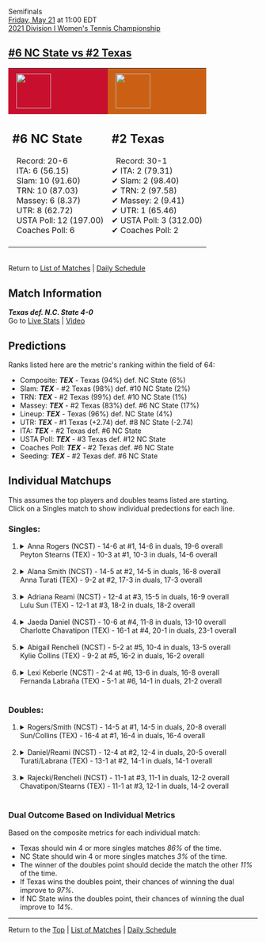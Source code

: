 Semifinals[](#top)<a name="top"></a>  
[Friday, May 21](../../schedule/05-21.md) at 11:00 EDT  
[2021 Division I Women's Tennis Championship](../index.md)  
## [#6 NC State vs #2 Texas](https://www.ncaa.com/game/5833708)  

<table><tr style="background-color: #d9d9d9 !important"><td style="background-color: #C8102E !important"><img src="https://www.ncaa.com/sites/default/files/images/logos/schools/n/north-carolina-st.70.png" width="70" height="70" style="padding: 8px;" /></td><td style="background-color: #CB6015 !important"><img src="https://www.ncaa.com/sites/default/files/images/logos/schools/t/texas.70.png" width="70" height="70" style="padding: 8px;" /></td></tr><tr>
<td>  

<h2>#6 NC State</h2>  
&nbsp; Record: 20-6<br>  
&nbsp; ITA: 6 (56.15)<br>  
&nbsp; Slam: 10 (91.60)<br>  
&nbsp; TRN: 10 (87.03)<br>  
&nbsp; Massey: 6 (8.37)<br>  
&nbsp; UTR: 8 (62.72)<br>  
&nbsp; USTA Poll: 12 (197.00)<br>  
&nbsp; Coaches Poll: 6<br>  
<br>  

</td>
<td>  

<h2>#2 Texas</h2>  
&nbsp; Record: 30-1<br>  
&#10004; ITA: 2 (79.31)<br>  
&#10004; Slam: 2 (98.40)<br>  
&#10004; TRN: 2 (97.58)<br>  
&#10004; Massey: 2 (9.41)<br>  
&#10004; UTR: 1 (65.46)<br>  
&#10004; USTA Poll: 3 (312.00)<br>  
&#10004; Coaches Poll: 2<br>  
<br>  

</td>
</tr></table>  


<br>Return to [List of Matches](../index.md) &#124; [Daily Schedule](../../schedule/05-21.md)

## Match Information  
***Texas def. N.C. State 4-0***  
Go to [Live Stats](http://scores.tennisticker.de/usa/ustanc/conf/lp.html?lid=83) | [Video](https://t1.app.link/ncaachampionships)  

## Predictions  

Ranks listed here are the metric's ranking within the field of 64:  
- Composite: ***TEX*** - Texas (94%) def. NC State (6%)  
- Slam: ***TEX*** - #2 Texas (98%) def. #10 NC State (2%)  
- TRN: ***TEX*** - #2 Texas (99%) def. #10 NC State (1%)  
- Massey: ***TEX*** - #2 Texas (83%) def. #6 NC State (17%)  
- Lineup: ***TEX*** - Texas (96%) def. NC State (4%)  
- UTR: ***TEX*** - #1 Texas (+2.74) def. #8 NC State (-2.74)  
- ITA: ***TEX*** - #2 Texas def. #6 NC State  
- USTA Poll: ***TEX*** - #3 Texas def. #12 NC State  
- Coaches Poll: ***TEX*** - #2 Texas def. #6 NC State  
- Seeding: ***TEX*** - #2 Texas def. #6 NC State  

## Individual Matchups  
This assumes the top players and doubles teams listed are starting.  
Click on a Singles match to show individual predections for each line.  

### Singles:  

<ol>
<li><details>
<summary markdown="span">Anna Rogers (NCST) - 14-6 at #1, 14-6 in duals, 19-6 overall<br>Peyton Stearns (TEX) - 10-3 at #1, 10-3 in duals, 14-6 overall</summary>
<h4>Predictions</h4><ul>
<li>Composite: <b><i>NCST</i></b> - Rogers (52%) def. Stearns (48%)</li>  
<li>Slam: <b><i>NCST</i></b> - Rogers (58%) def. Stearns (42%)</li>  
<li>TRN: <b><i>NCST</i></b> - Rogers (65%) def. Stearns (35%)</li>  
<li>Massey: <b><i>NCST</i></b> - Rogers (52%) def. Stearns (48%)</li>  
<li>UTR: <b><i>TEX</i></b> - Stearns (65%) def. Rogers (35%)</li>  
<li>ITA: <b><i>NCST</i></b> - Rogers (48.19) def. Stearns (16.38)</li>  
</ul>
</details>&nbsp;</li>
<li><details>
<summary markdown="span">Alana Smith (NCST) - 14-5 at #2, 14-5 in duals, 16-8 overall<br>Anna Turati (TEX) - 9-2 at #2, 17-3 in duals, 17-3 overall</summary>
<h4>Predictions</h4><ul>
<li>Composite: <b><i>TEX</i></b> - Turati (73%) def. Smith (27%)</li>  
<li>Slam: <b><i>TEX</i></b> - Turati (75%) def. Smith (25%)</li>  
<li>TRN: <b><i>TEX</i></b> - Turati (75%) def. Smith (25%)</li>  
<li>Massey: <b><i>TEX</i></b> - Turati (63%) def. Smith (37%)</li>  
<li>UTR: <b><i>TEX</i></b> - Turati (78%) def. Smith (22%)</li>  
<li>ITA: <b><i>NCST</i></b> - Smith (22.32) def. Turati (17.31)</li>  
</ul>
</details>&nbsp;</li>
<li><details>
<summary markdown="span">Adriana Reami (NCST) - 12-4 at #3, 15-5 in duals, 16-9 overall<br>Lulu Sun (TEX) - 12-1 at #3, 18-2 in duals, 18-2 overall</summary>
<h4>Predictions</h4><ul>
<li>Composite: <b><i>TEX</i></b> - Sun (83%) def. Reami (17%)</li>  
<li>Slam: <b><i>TEX</i></b> - Sun (81%) def. Reami (19%)</li>  
<li>TRN: <b><i>TEX</i></b> - Sun (88%) def. Reami (12%)</li>  
<li>Massey: <b><i>TEX</i></b> - Sun (71%) def. Reami (29%)</li>  
<li>UTR: <b><i>TEX</i></b> - Sun (94%) def. Reami (6%)</li>  
<li>ITA: <b><i>TEX</i></b> - Sun (9.34) def. Reami (4.00)</li>  
</ul>
</details>&nbsp;</li>
<li><details>
<summary markdown="span">Jaeda Daniel (NCST) - 10-6 at #4, 11-8 in duals, 13-10 overall<br>Charlotte Chavatipon (TEX) - 16-1 at #4, 20-1 in duals, 23-1 overall</summary>
<h4>Predictions</h4><ul>
<li>Composite: <b><i>TEX</i></b> - Chavatipon (88%) def. Daniel (12%)</li>  
<li>Slam: <b><i>TEX</i></b> - Chavatipon (91%) def. Daniel (9%)</li>  
<li>TRN: <b><i>TEX</i></b> - Chavatipon (96%) def. Daniel (4%)</li>  
<li>Massey: <b><i>TEX</i></b> - Chavatipon (82%) def. Daniel (18%)</li>  
<li>UTR: <b><i>TEX</i></b> - Chavatipon (84%) def. Daniel (16%)</li>  
<li>ITA: <b><i>TEX</i></b> - Chavatipon (7.87) def. Daniel (1.87)</li>  
</ul>
</details>&nbsp;</li>
<li><details>
<summary markdown="span">Abigail Rencheli (NCST) - 5-2 at #5, 10-4 in duals, 13-5 overall<br>Kylie Collins (TEX) - 9-2 at #5, 16-2 in duals, 16-2 overall</summary>
<h4>Predictions</h4><ul>
<li>Composite: <b><i>TEX</i></b> - Collins (83%) def. Rencheli (17%)</li>  
<li>Slam: <b><i>TEX</i></b> - Collins (85%) def. Rencheli (15%)</li>  
<li>TRN: <b><i>TEX</i></b> - Collins (86%) def. Rencheli (14%)</li>  
<li>Massey: <b><i>TEX</i></b> - Collins (75%) def. Rencheli (25%)</li>  
<li>UTR: <b><i>TEX</i></b> - Collins (87%) def. Rencheli (13%)</li>  
<li>ITA: <b><i>TEX</i></b> - Collins (8.04) def. Rencheli (7.12)</li>  
</ul>
</details>&nbsp;</li>
<li><details>
<summary markdown="span">Lexi Keberle (NCST) - 2-4 at #6, 13-6 in duals, 16-8 overall<br>Fernanda Labraña (TEX) - 5-1 at #6, 14-1 in duals, 21-2 overall</summary>
<h4>Predictions</h4><ul>
<li>Composite: <b><i>TEX</i></b> - Labraña (79%) def. Keberle (21%)</li>  
<li>Slam: <b><i>TEX</i></b> - Labraña (83%) def. Keberle (17%)</li>  
<li>TRN: <b><i>TEX</i></b> - Labraña (91%) def. Keberle (9%)</li>  
<li>Massey: <b><i>TEX</i></b> - Labraña (64%) def. Keberle (36%)</li>  
<li>UTR: <b><i>TEX</i></b> - Labraña (76%) def. Keberle (24%)</li>  
<li>ITA: <b><i>TEX</i></b> - Labraña (4.28) def. Keberle (1.71)</li>  
</ul>
</details>&nbsp;</li>
</ol>

### Doubles:  

<ol>
<li><details>
<summary markdown="span">Rogers/Smith (NCST) - 14-5 at #1, 14-5 in duals, 20-8 overall<br>Sun/Collins (TEX) - 16-4 at #1, 16-4 in duals, 16-4 overall</summary>
<br>Sorry, we don't have any metrics for this match
</details>&nbsp;</li>
<li><details>
<summary markdown="span">Daniel/Reami (NCST) - 12-4 at #2, 12-4 in duals, 20-5 overall<br>Turati/Labrana (TEX) - 13-1 at #2, 14-1 in duals, 14-1 overall</summary>
<br>Sorry, we don't have any metrics for this match
</details>&nbsp;</li>
<li><details>
<summary markdown="span">Rajecki/Rencheli (NCST) - 11-1 at #3, 11-1 in duals, 12-2 overall<br>Chavatipon/Stearns (TEX) - 11-1 at #3, 12-1 in duals, 14-2 overall</summary>
<br>Sorry, we don't have any metrics for this match
</details>&nbsp;</li>
</ol>

### Dual Outcome Based on Individual Metrics  
  
Based on the composite metrics for each individual match:  
- Texas should win 4 or more singles matches *86%* of the time.  
- NC State should win 4 or more singles matches *3%* of the time.  
- The winner of the doubles point should decide the match the other *11%* of the time.  
- If Texas wins the doubles point, their chances of winning the dual improve to *97%*.  
- If NC State wins the doubles point, their chances of winning the dual improve to *14%*.  
  
------

Return to the [Top](#top) &#124; [List of Matches](../index.md) &#124; [Daily Schedule](../../schedule/05-21.md)  

